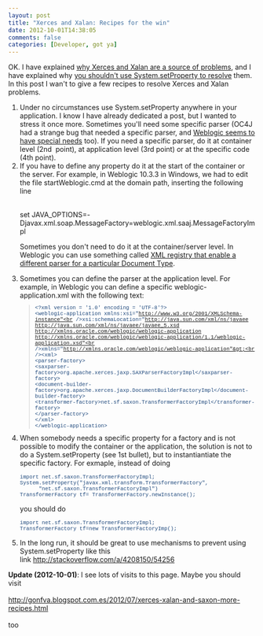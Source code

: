 ```yaml
---
layout: post
title: "Xerces and Xalan: Recipes for the win"
date: 2012-10-01T14:38:05
comments: false
categories: [Developer, got ya]
---
```


OK. I have explained <a href="http://gonfva.blogspot.com/2012/01/things-about-xerces-xalan-and-saxon-i_18.html">why Xerces and Xalan are a source of problems</a>, and I have explained why <a href="http://gonfva.blogspot.com/2012/01/things-about-xerces-xalan-and-saxon-i_29.html">you shouldn't use System.setProperty to resolve</a> them. In this post I wan't to give a few recipes to resolve Xerces and Xalan problems.



<ol><li>Under no circumstances use System.setProperty anywhere in your application. I know I have already dedicated a post, but I wanted to stress it once more. Sometimes you'll need some specific parser (OC4J had a strange bug that needed a specific parser, and <a href="http://static.springsource.org/spring-ws/site/faq.html#saaj-weblogic10">Weblogic seems to have special needs</a> too). If you need a specific parser, do it at container level (2nd&nbsp; point), at application level (3rd point) or at the specific code (4th point).</li><li>If you have to define any property do it at the start of the container or the server. For example, in Weblogic 10.3.3 in Windows, we had to edit the file startWeblogic.cmd at the domain path, inserting the following line</li><ol><br /></ol>set JAVA_OPTIONS=-Djavax.xml.soap.MessageFactory=weblogic.xml.saaj.MessageFactoryImpl


Sometimes you don't need to do it at the container/server level. In Weblogic you can use something called <a href="http://docs.oracle.com/cd/E11035_01/wls100/xml/admin.html">XML registry that enable a different parser for a particular Document Type</a>. <li>Sometimes you can define the parser at the application level. For example, in Weblogic you can define a specific weblogic-application.xml with the following text:<br /><blockquote style="color: #1f497d; font-family: 'Courier New'; font-size: 8pt;">&lt;?xml version = '1.0' encoding = 'UTF-8'?&gt;<br />&lt;weblogic-application xmlns:xsi="http://www.w3.org/2001/XMLSchema-instance"<br />xsi:schemaLocation="http://java.sun.com/xml/ns/javaee<br />http://java.sun.com/xml/ns/javaee/javaee_5.xsd<br />http://xmlns.oracle.com/weblogic/weblogic-application<br />http://xmlns.oracle.com/weblogic/weblogic-application/1.1/weblogic-application.xsd"<br />xmlns="http://xmlns.oracle.com/weblogic/weblogic-application"&gt;<br />&lt;xml&gt;<br />&lt;parser-factory&gt;<br />&lt;saxparser-factory&gt;org.apache.xerces.jaxp.SAXParserFactoryImpl&lt;/saxparser-factory&gt;<br />&lt;document-builder-factory&gt;org.apache.xerces.jaxp.DocumentBuilderFactoryImpl&lt;/document-builder-factory&gt;<br />&lt;transformer-factory&gt;net.sf.saxon.TransformerFactoryImpl&lt;/transformer-factory&gt;<br />&lt;/parser-factory&gt;<br />&lt;/xml&gt;<br />&lt;/weblogic-application&gt; </blockquote></li><li>When somebody needs a specific property for a factory and is not possible to modify the container or the application, the solution is not to do a System.setProperty (see 1st bullet), but to instantiantiate the specific factory. For exmaple, instead of doing


<span lang="EN-US" style="color: #1f497d; font-family: 'Courier New'; font-size: 8pt;">import net.sf.saxon.TransformerFactoryImpl;<br />System.setProperty("javax.xml.transform.TransformerFactory",<br />&nbsp; &nbsp; &nbsp; "net.sf.saxon.TransformerFactoryImpl")<br />TransformerFactory tf= TransformerFactory.newInstance();</span>


you should do


<span lang="EN-US" style="color: #1f497d; font-family: 'Courier New'; font-size: 8pt;">import net.sf.saxon.TransformerFactoryImpl; <br />TransformerFactory tf=new TransformerFactoryImp();</span></li>


<li>In the long run, it should be great to use&nbsp;mechanisms&nbsp;to prevent using System.setProperty like this link&nbsp;<a href="http://stackoverflow.com/a/4208150/54256">http://stackoverflow.com/a/4208150/54256</a></li></ol><div><b>Update (2012-10-01)</b>: I see lots of visits to this page. Maybe you should visit&nbsp;</div><div><br /></div><div><a href="http://gonfva.blogspot.com.es/2012/07/xerces-xalan-and-saxon-more-recipes.html">http://gonfva.blogspot.com.es/2012/07/xerces-xalan-and-saxon-more-recipes.html</a></div><div><br /></div><div>too</div>
